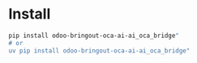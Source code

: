 # Install

```bash
pip install odoo-bringout-oca-ai-ai_oca_bridge"
# or
uv pip install odoo-bringout-oca-ai-ai_oca_bridge"
```

